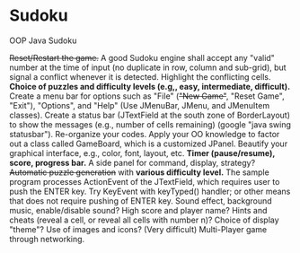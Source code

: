# Sudoku
OOP Java Sudoku

~~Reset/Restart the game.~~
A good Sudoku engine shall accept any "valid" number at the time of input (no duplicate in row, column and sub-grid), but signal a conflict whenever it is detected. Highlight the conflicting cells.
**Choice of puzzles and difficulty levels (e.g,, easy, intermediate, difficult).**
Create a menu bar for options such as "File" (~~"New Game"~~, "Reset Game", "Exit"), "Options", and "Help" (Use JMenuBar, JMenu, and JMenuItem classes).
Create a status bar (JTextField at the south zone of BorderLayout) to show the messages (e.g., number of cells remaining) (google "java swing statusbar").
Re-organize your codes. Apply your OO knowledge to factor out a class called GameBoard, which is a customized JPanel.
Beautify your graphical interface, e.g., color, font, layout, etc.
**Timer (pause/resume), score, progress bar.**
A side panel for command, display, strategy?
~~Automatic puzzle generation~~ with **various difficulty level.**
The sample program processes ActionEvent of the JTextField, which requires user to push the ENTER key. Try KeyEvent with keyTyped() handler; or other means that does not require pushing of ENTER key.
Sound effect, background music, enable/disable sound?
High score and player name?
Hints and cheats (reveal a cell, or reveal all cells with number n)?
Choice of display "theme"?
Use of images and icons?
(Very difficult) Multi-Player game through networking.
